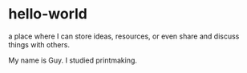 # hello-world
a place where I can store ideas, resources, or even share and discuss things with others.

My name is Guy. I studied printmaking.
